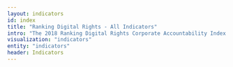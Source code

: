 ```yaml
---
layout: indicators
id: index
title: "Ranking Digital Rights - All Indicators"
intro: "The 2018 Ranking Digital Rights Corporate Accountability Index evaluates 22 of the world’s most powerful telecommunications, internet, and mobile companies on their disclosed  commitments and policies affecting users’ freedom of expression and privacy."
visualization: "indicators"
entity: "indicators"
header: Indicators
---
```


